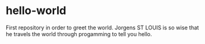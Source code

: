 # hello-world
First repository in order to greet the world.
Jorgens ST LOUIS is so wise that he travels the world through progamming to  tell you hello.
